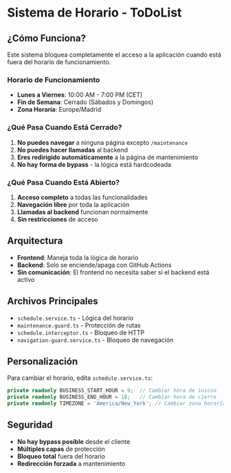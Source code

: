 # Sistema de Horario - ToDoList

## ¿Cómo Funciona?

Este sistema bloquea completamente el acceso a la aplicación cuando está fuera del horario de funcionamiento.

### Horario de Funcionamiento
- **Lunes a Viernes**: 10:00 AM - 7:00 PM (CET)
- **Fin de Semana**: Cerrado (Sábados y Domingos)
- **Zona Horaria**: Europe/Madrid

### ¿Qué Pasa Cuando Está Cerrado?

1. **No puedes navegar** a ninguna página excepto `/maintenance`
2. **No puedes hacer llamadas** al backend
3. **Eres redirigido automáticamente** a la página de mantenimiento
4. **No hay forma de bypass** - la lógica está hardcodeada

### ¿Qué Pasa Cuando Está Abierto?

1. **Acceso completo** a todas las funcionalidades
2. **Navegación libre** por toda la aplicación
3. **Llamadas al backend** funcionan normalmente
4. **Sin restricciones** de acceso

## Arquitectura

- **Frontend**: Maneja toda la lógica de horario
- **Backend**: Solo se enciende/apaga con GitHub Actions
- **Sin comunicación**: El frontend no necesita saber si el backend está activo

## Archivos Principales

- `schedule.service.ts` - Lógica del horario
- `maintenance.guard.ts` - Protección de rutas
- `schedule.interceptor.ts` - Bloqueo de HTTP
- `navigation-guard.service.ts` - Bloqueo de navegación

## Personalización

Para cambiar el horario, edita `schedule.service.ts`:

```typescript
private readonly BUSINESS_START_HOUR = 9;  // Cambiar hora de inicio
private readonly BUSINESS_END_HOUR = 18;   // Cambiar hora de cierre
private readonly TIMEZONE = 'America/New_York'; // Cambiar zona horaria
```

## Seguridad

- **No hay bypass posible** desde el cliente
- **Múltiples capas** de protección
- **Bloqueo total** fuera del horario
- **Redirección forzada** a mantenimiento
